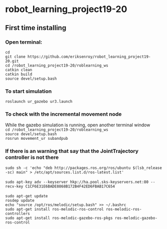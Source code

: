 # robot_learning_project19-20

## First time installing
### Open terminal:<br/>
  `cd`<br/>
  `git clone https://github.com/eriksenroy/robot_learning_project19-20.git`<br/>
  `cd /robot_learning_project19-20/roblearning_ws`<br/>
  `catkin clean`<br/>
  `catkin build`<br/>
  `source devel/setup.bash`<br/>
  
  
### To start simulation
  `roslaunch ur_gazebo ur3.launch`<br/>
  
### To check with the incremental movement node<br/>
  While the gazebo simulation is running, open another terminal window<br/>
  `cd /robot_learning_project19-20/roblearning_ws`<br/>
  `source devel/setup.bash`<br/>
  `rosrun movement_ur subandpub`<br/>
  
  


### If there is an warning that say that the JointTrajectory controller is not there<br/>
  `sudo sh -c 'echo "deb http://packages.ros.org/ros/ubuntu $(lsb_release -sc) main" > /etc/apt/sources.list.d/ros-latest.list'`<br/>
  <br/>
  `sudo apt-key adv --keyserver hkp://ha.pool.sks-keyservers.net:80 --recv-key C1CF6E31E6BADE8868B172B4F42ED6FBAB17C654`<br/>
  <br/>
  `sudo apt-get update`<br/>
  `rosdep update`<br/>
  `echo "source /opt/ros/melodic/setup.bash" >> ~/.bashrc`<br/>
  `sudo apt-get install ros-melodic-ros-control ros-melodic-ros-controllers`<br/>
  `sudo apt-get install ros-melodic-gazebo-ros-pkgs ros-melodic-gazebo-ros-control`<br/>



